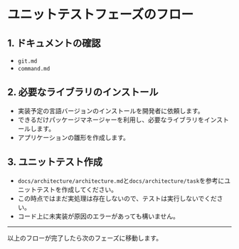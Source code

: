 # ユニットテストフェーズのフロー


## 1. ドキュメントの確認
- `git.md`
- `command.md`

## 2. 必要なライブラリのインストール
- 実装予定の言語バージョンのインストールを開発者に依頼します。
- できるだけパッケージマネージャーを利用し、必要なライブラリをインストールします。
- アプリケーションの雛形を作成します。

## 3. ユニットテスト作成
- `docs/architecture/architecture.md`と`docs/architecture/task`を参考にユニットテストを作成してください。
- この時点ではまだ実処理は存在しないので、テストは実行しないでください。
- コード上に未実装が原因のエラーがあっても構いません。

---

以上のフローが完了したら次のフェーズに移動します。